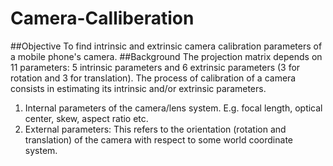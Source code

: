 # Camera-Calliberation
##Objective
To find intrinsic and extrinsic camera calibration parameters of a mobile phone's camera.
##Background
The projection matrix depends on 11 parameters: 5 intrinsic parameters and 6 extrinsic parameters (3 for rotation and 3 for translation). The process of calibration of a camera consists in estimating its intrinsic
and/or extrinsic parameters.
1. Internal parameters of the camera/lens system. E.g. focal length, optical center, skew, aspect ratio etc.
2. External parameters: This refers to the orientation (rotation and translation) of the camera with respect to some world coordinate system.
